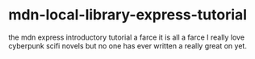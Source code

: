 # mdn-local-library-express-tutorial
the mdn express introductory tutorial
a farce it is all a farce
I really love cyberpunk scifi novels but no one has ever written a really great on yet.

